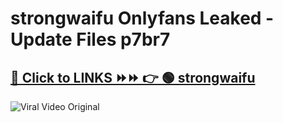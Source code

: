 
 # strongwaifu Onlyfans Leaked - Update Files p7br7

## <h2><a href="https://clipsfans.com/strongwaifu&ref=git">🔗 Click to LINKS ⏩⏩ 👉 🟢 strongwaifu </a></h2>

<a href="https://clipsfans.com/strongwaifu&ref=git" rel="nofollow" data-target="animated-image.originalLink"><img src="https://i.ibb.co.com/xMMVF88/686577567.gif" alt="Viral Video Original" style="max-width: 100%; display: inline-block;" data-target="animated-image.originalImage"></a>

